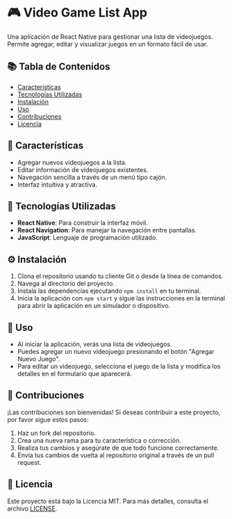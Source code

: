 # 🎮 Video Game List App

Una aplicación de React Native para gestionar una lista de videojuegos. Permite agregar, editar y visualizar juegos en un formato fácil de usar.

## 📚 Tabla de Contenidos

- [Características](#características)
- [Tecnologías Utilizadas](#tecnologías-utilizadas)
- [Instalación](#instalación)
- [Uso](#uso)
- [Contribuciones](#contribuciones)
- [Licencia](#licencia)

## 🌟 Características

- Agregar nuevos videojuegos a la lista.
- Editar información de videojuegos existentes.
- Navegación sencilla a través de un menú tipo cajón.
- Interfaz intuitiva y atractiva.

## 🔧 Tecnologías Utilizadas

- **React Native**: Para construir la interfaz móvil.
- **React Navigation**: Para manejar la navegación entre pantallas.
- **JavaScript**: Lenguaje de programación utilizado.

## ⚙️ Instalación

1. Clona el repositorio usando tu cliente Git o desde la línea de comandos.
2. Navega al directorio del proyecto.
3. Instala las dependencias ejecutando `npm install` en tu terminal.
4. Inicia la aplicación con `npm start` y sigue las instrucciones en la terminal para abrir la aplicación en un simulador o dispositivo.

## 🚀 Uso

- Al iniciar la aplicación, verás una lista de videojuegos.
- Puedes agregar un nuevo videojuego presionando el botón "Agregar Nuevo Juego".
- Para editar un videojuego, selecciona el juego de la lista y modifica los detalles en el formulario que aparecerá.

## 🤝 Contribuciones

¡Las contribuciones son bienvenidas! Si deseas contribuir a este proyecto, por favor sigue estos pasos:

1. Haz un fork del repositorio.
2. Crea una nueva rama para tu característica o corrección.
3. Realiza tus cambios y asegúrate de que todo funcione correctamente.
4. Envía tus cambios de vuelta al repositorio original a través de un pull request.

## 📄 Licencia

Este proyecto está bajo la Licencia MIT. Para más detalles, consulta el archivo [LICENSE](LICENSE).

